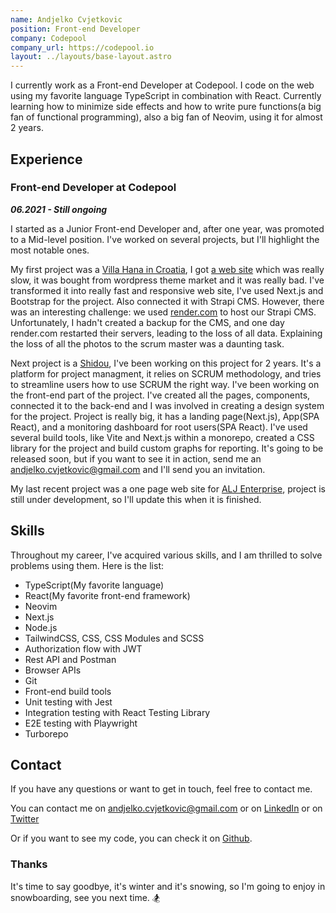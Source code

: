 ```yaml
---
name: Andjelko Cvjetkovic
position: Front-end Developer
company: Codepool
company_url: https://codepool.io
layout: ../layouts/base-layout.astro
---
```


I currently work as a Front-end Developer at Codepool. 
I code on the web using my favorite language TypeScript in combination with React.
Currently learning how to minimize side effects and how to write pure functions(a big fan of functional programming), also a big fan of Neovim, using it for almost 2 years.



## Experience

### Front-end Developer at Codepool

***06.2021 - Still ongoing*** 

I started as a Junior Front-end Developer and, after one year, was promoted to a Mid-level position.
I've worked on several projects, but I'll highlight the most notable ones.


My first project was a [Villa Hana in Croatia](https://villahana-croatia.com/), I got [a web site](https://villa-hana.vercel.app/) which was really slow, it was bought from wordpress theme market and it was really bad.
I've transformed it into really fast and responsive web site, I've used Next.js and Bootstrap for the project.
Also connected it with Strapi CMS. 
However, there was an interesting challenge: we used [render.com](https://render.com/) to host our Strapi CMS. Unfortunately, I hadn't created a backup for the CMS, and one day render.com restarted their servers, leading to the loss of all data. Explaining the loss of all the photos to the scrum master was a daunting task.


Next project is a [Shidou](https://app.shidou.io), I've been working on this project for 2 years.
It's a platform for project managment, it relies on SCRUM methodology, and tries to streamline users how to use SCRUM the right way.
I've been working on the front-end part of the project. I've created all the pages, components, connected it to the back-end and I was involved in creating a design system for the project.
Project is really big, it has a landing page(Next.js), App(SPA React), and a monitoring dashboard for root users(SPA React). 
I've used several build tools, like Vite and Next.js within a monorepo, created a CSS library for the project and build custom graphs for reporting.
It's going to be released soon, but if you want to see it in action, send me an [andjelko.cvjetkovic@gmail.com](mailto:andjelko.cvjetkovic@gmail.com) and I'll send you an invitation.


My last recent project was a one page web site for [ALJ Enterprise](https://alj-web.vercel.app/en), project is still under development, so I'll update this when it is finished.



## Skills

Throughout my career, I've acquired various skills, and I am thrilled to solve problems using them.
Here is the list:

 - TypeScript(My favorite language)
 - React(My favorite front-end framework)
 - Neovim
 - Next.js
 - Node.js
 - TailwindCSS, CSS, CSS Modules and SCSS
 - Authorization flow with JWT
 - Rest API and Postman
 - Browser APIs
 - Git
 - Front-end build tools
 - Unit testing with Jest
 - Integration testing with React Testing Library
 - E2E testing with Playwright
 - Turborepo



## Contact

If you have any questions or want to get in touch, feel free to contact me.

You can contact me on [andjelko.cvjetkovic@gmail.com](mailto:andjelko.cvjetkovic@gmail.com)
or on [LinkedIn](https://www.linkedin.com/in/andelkocvjekovic/)
or on [Twitter](https://twitter.com/andjelko_dev)

Or if you want to see my code, you can check it on [Github](https://github.com/andelkocvjetkovic).


### Thanks

It's time to say goodbye, it's winter and it's snowing, so I'm going to enjoy in snowboarding, see you next time. 🏂
